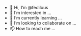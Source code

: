 - 👋 Hi, I’m @fedilous
- 👀 I’m interested in ...
- 🌱 I’m currently learning ...
- 💞️ I’m looking to collaborate on ...
- 📫 How to reach me ...

<!---
fedilous/fedilous is a ✨ special ✨ repository because its `README.md` (this file) appears on your GitHub profile.
You can click the Preview link to take a look at your changes.
--->
